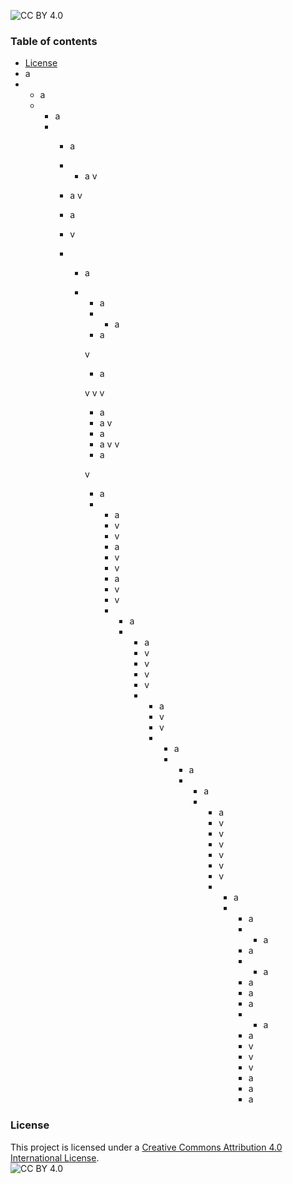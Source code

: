 ![CC BY 4.0](https://img.shields.io/badge/License-CC%20BY%204.0-lightgrey.svg)
### Table of contents
* [License](####License)
* a
* * a
  * * a
    * * a
      * * a
      v
      * a
      v

      * a
      * v
      * * a
        * * a
          * * a
          * a

          v
          * a

          v
          v
          v
          * a
          * a
          v
          * a
          * a
          v
          v
          * a

          v
          * a
          * * a
            * v
            * v
            * a
            * v
            * v
            * a
            * v
            * v
            * * a
              * * a
                * v
                * v
                * v
                * v
                * * a
                  * v
                  * v
                  * * a
                    * * a
                      * * a
                        * * a
                          * v
                          * v
                          * v
                          * v
                          * v
                          * v
                          * * a
                            * * a
                              * * a
                              * a
                              * * a
                              * a
                              * a
                              * a
                              * * a
                              * a
                              * v
                              * v
                              * v
                              * a
                              * a
                              * a
                              

### License
This project is licensed under a [Creative Commons Attribution 4.0 International License](http://creativecommons.org/licenses/by/4.0/).  
![CC BY 4.0](https://i.creativecommons.org/l/by/4.0/88x31.png)


